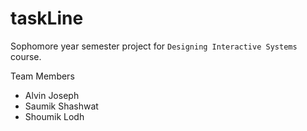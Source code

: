 # taskLine
Sophomore year semester project for `Designing Interactive Systems` course.

Team Members
- Alvin Joseph
- Saumik Shashwat
- Shoumik Lodh
